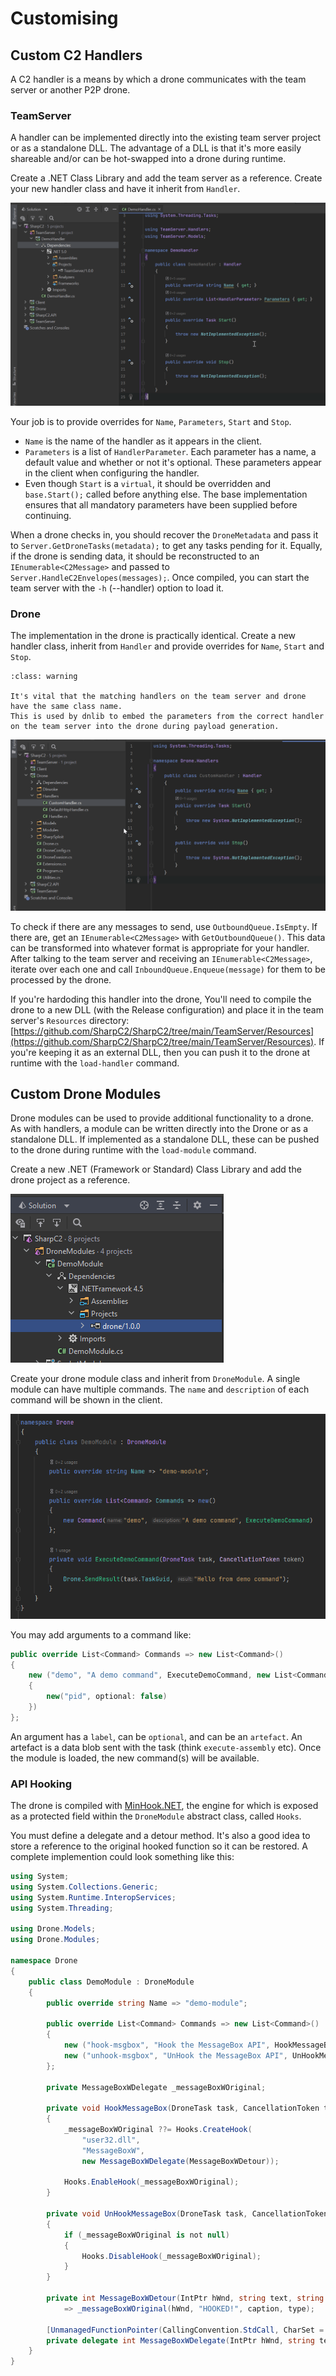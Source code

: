 # Customising

## Custom C2 Handlers

A C2 handler is a means by which a drone communicates with the team server or another P2P drone.

### TeamServer

A handler can be implemented directly into the existing team server project or as a standalone DLL.  The advantage of a DLL is that it's more easily shareable and/or can be hot-swapped into a drone during runtime.

Create a .NET Class Library and add the team server as a reference.
Create your new handler class and have it inherit from `Handler`.

![](custom-teamserver-handler.png)

Your job is to provide overrides for `Name`, `Parameters`, `Start` and `Stop`.

- `Name` is the name of the handler as it appears in the client.
- `Parameters` is a list of `HandlerParameter`.  Each parameter has a name, a default value and whether or not it's optional.  These parameters appear in the client when configuring the handler.
- Even though `Start` is a `virtual`, it should be overridden and `base.Start();` called before anything else.  The base implementation ensures that all mandatory parameters have been supplied before continuing.

When a drone checks in, you should recover the `DroneMetadata` and pass it to `Server.GetDroneTasks(metadata);` to get any tasks pending for it.
Equally, if the drone is sending data, it should be reconstructed to an `IEnumerable<C2Message>` and passed to `Server.HandleC2Envelopes(messages);`.
Once compiled, you can start the team server with the `-h` (--handler) option to load it.

### Drone

The implementation in the drone is practically identical.  Create a new handler class, inherit from `Handler` and provide overrides for `Name`, `Start` and `Stop`.

```{admonition} Important!
:class: warning

It's vital that the matching handlers on the team server and drone have the same class name.
This is used by dnlib to embed the parameters from the correct handler on the team server into the drone during payload generation.
```

![](custom-drone-handler.png)

To check if there are any messages to send, use `OutboundQueue.IsEmpty`.  If there are, get an `IEnumerable<C2Message>` with `GetOutboundQueue()`.  This data can be transformed into whatever format is appropriate for your handler.
After talking to the team server and receiving an `IEnumerable<C2Message>`, iterate over each one and call `InboundQueue.Enqueue(message)` for them to be processed by the drone.

If you're hardoding this handler into the drone, You'll need to compile the drone to a new DLL (with the Release configuration) and place it in the team server's `Resources` directory:  [https://github.com/SharpC2/SharpC2/tree/main/TeamServer/Resources](https://github.com/SharpC2/SharpC2/tree/main/TeamServer/Resources).  If you're keeping it as an external DLL, then you can push it to the drone at runtime with the `load-handler` command.

## Custom Drone Modules

Drone modules can be used to provide additional functionality to a drone.  As with handlers, a module can be written directly into the Drone or as a standalone DLL.
If implemented as a standalone DLL, these can be pushed to the drone during runtime with the `load-module` command.

Create a new .NET (Framework or Standard) Class Library and add the drone project as a reference.

![](custom-drone-module.png)

Create your drone module class and inherit from `DroneModule`.  A single module can have multiple commands.  The `name` and `description` of each command will be shown in the client.

![](demo-command.png)

You may add arguments to a command like:

```c#
public override List<Command> Commands => new List<Command>()
{
    new ("demo", "A demo command", ExecuteDemoCommand, new List<Command.Argument>
    {
        new("pid", optional: false)
    })
};
```

An argument has a `label`, can be `optional`, and can be an `artefact`.  An artefact is a data blob sent with the task (think `execute-assembly` etc).
Once the module is loaded, the new command(s) will be available.

### API Hooking

The drone is compiled with [MinHook.NET](https://github.com/CCob/MinHook.NET), the engine for which is exposed as a protected field within the `DroneModule` abstract class, called `Hooks`.

You must define a delegate and a detour method.  It's also a good idea to store a reference to the original hooked function so it can be restored.  A complete implemention could look something like this:

```c#
using System;
using System.Collections.Generic;
using System.Runtime.InteropServices;
using System.Threading;

using Drone.Models;
using Drone.Modules;

namespace Drone
{
    public class DemoModule : DroneModule
    {
        public override string Name => "demo-module";

        public override List<Command> Commands => new List<Command>()
        {
            new ("hook-msgbox", "Hook the MessageBox API", HookMessageBox),
            new ("unhook-msgbox", "UnHook the MessageBox API", UnHookMessageBox)
        };

        private MessageBoxWDelegate _messageBoxWOriginal;

        private void HookMessageBox(DroneTask task, CancellationToken token)
        {
            _messageBoxWOriginal ??= Hooks.CreateHook(
                "user32.dll",
                "MessageBoxW",
                new MessageBoxWDelegate(MessageBoxWDetour));

            Hooks.EnableHook(_messageBoxWOriginal);
        }
        
        private void UnHookMessageBox(DroneTask task, CancellationToken token)
        {
            if (_messageBoxWOriginal is not null)
            {
                Hooks.DisableHook(_messageBoxWOriginal);
            }
        }

        private int MessageBoxWDetour(IntPtr hWnd, string text, string caption, uint type)
            => _messageBoxWOriginal(hWnd, "HOOKED!", caption, type);

        [UnmanagedFunctionPointer(CallingConvention.StdCall, CharSet = CharSet.Unicode)]
        private delegate int MessageBoxWDelegate(IntPtr hWnd, string text, string caption, uint type);
    }
}
```